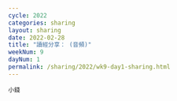 ```yaml
---
cycle: 2022
categories: sharing
layout: sharing
date: 2022-02-28
title: "讀經分享： (音頻)"
weekNum: 9
dayNum: 1
permalink: /sharing/2022/wk9-day1-sharing.html
---
```


[](https://eccseattle.github.io/media/sharing/2022/wk008/2022-02-28-bin.m4a)

`小錢`
